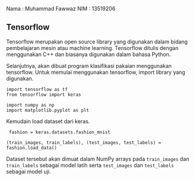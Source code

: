 Nama    : Muhammad Fawwaz
NIM     : 13519206

## Tensorflow

Tensorflow merupakan open source library yang digunakan dalam bidang pembelajaran mesin atau machine learning. Tensorflow ditulis dengan menggunakan C++ dan biasanya digunakan dalam bahasa Python.

Selanjutnya, akan dibuat program klasifikasi pakaian menggunakan tensorflow.
Untuk memulai menggunakan tensorflow, import library yang digunakan.

```
import tensorflow as tf
from tensorflow import keras

import numpy as np
import matplotlib.pyplot as plt
```

Kemudain load dataset dari keras.
```
 fashion = keras.datasets.fashion_mnist

(train_images, train_labels), (test_images, test_labels) = fashion.load_data()
```

Dataset tersebut akan dimuat dalam NumPy arrays pada `train_images` dan `train_labels` sebagai model latih serta `test_images` dan `test_labels` sebagai model uji.
